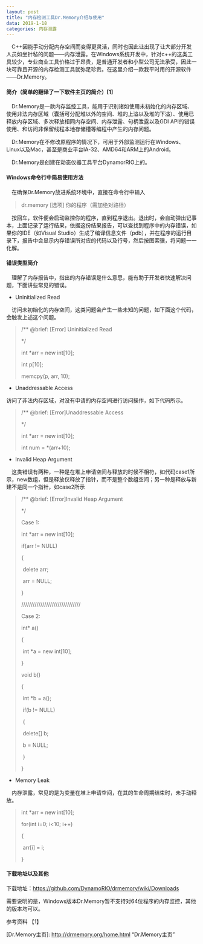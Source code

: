 ```yaml
---
layout: post
title: "内存检测工具Dr.Memory介绍与使用"
data: 2019-1-18
categories: 内存泄露
---
```


　C++因能手动分配内存空间而变得更灵活，同时也因此让出现了让大部分开发人员如坐针毡的问题——内存泄露。在Windows系统开发中，针对c++的这类工具较少，专业商业工具价格过于昂贵，是普通开发者和小型公司无法承受，因此一块可靠且开源的内存检测工具就弥足珍贵。在这里介绍一款我平时用的开源软件——Dr.Memory。

#### 简介（简单的翻译了一下软件主页的简介）[1]

　Dr.Memory是一款内存监控工具，能用于识别诸如使用未初始化的内存区域、使用非法内存区域（囊括可分配堆以外的空间、堆的上溢以及堆的下溢）、使用已释放内存区域、多次释放相同内存空间、内存泄露、句柄泄露以及GDI API的错误使用、和访问非保留线程本地存储槽等编程中产生的内存问题。

　Dr.Memory在不修改原程序的情况下，可用于外部监测运行在Windows、Linux以及Mac，甚至是商业平台IA-32、AMD64和ARM上的Android。

　Dr.Memory是创建在动态仪器工具平台DynamorRIO上的。

#### Windows命令行中简易使用方法

　在确保Dr.Memory放进系统环境中，直接在命令行中输入

> dr.memory [选项] 你的程序（需加绝对路径）

　按回车，软件便会启动监控你的程序，直到程序退出。退出时，会自动弹出记事本，上面记录了运行结果，依据这份结果报告，可以查找到程序中的内存错误，如果你的IDE（如Visual Studio）生成了编译信息文件（pdb），并在程序的运行目录下，报告中会显示内存错误所对应的代码以及行号，然后按图索骥，将问题一一化解。

#### 错误类型简介

　理解了内存报告中，指出的内存错误是什么意思，能有助于开发者快速解决问题，下面讲些常见的错误。

- Uninitialized Read

　访问未初始化的内存空间，这类问题会产生一些未知的问题，如下面这个代码，会触发上述这个问题。

> /** @brief: [Error] Uninitialized Read
>
> */
>
> int *arr = new int[10];
>
> int p[10];
>
> memcpy(p, arr, 10);

- Unaddressable Access

访问了非法内存区域，对没有申请的内存空间进行访问操作，如下代码所示。

> /** @brief: [Error]Unaddressable Access
>
> */
>
> int *arr = new int[10];
>
> int num = *(arr+10);

- Invalid Heap Argument

　这类错误有两种，一种是在堆上申请空间与释放的时候不相符，如代码case1所示，new数组，但是释放仅释放了指针，而不是整个数组空间；另一种是释放与新建不是同一个指针，如case2所示

> /** @brief: [Error]Invalid Heap Argument
>
> */
>
> Case 1:
>
> int *arr = new int[10];
>
> if(arr != NULL)
>
> {
>
> ​	delete arr;
>
> ​	arr = NULL;
>
> }
>
> ///////////////////////////////
>
> Case 2:
>
> int* a()
>
> {
>
> ​	int *a = new int[10];
>
> }
>
> void b()
>
> {
>
> ​	int *b = a();
>
> ​	if(b != NULL)
>
> ​	{
>
> ​		delete[] b;
>
> ​		b = NULL; 
>
> ​	}
>
> }

- Memory Leak

　内存泄露，常见的是为变量在堆上申请空间，在其的生命周期结束时，未手动释放。

> int *arr = new int[10];
>
> for(int i=0; i<10; i++)
>
> {
>
> ​	arr[i] = i;
>
> }

#### 下载地址以及其他

下载地址：<https://github.com/DynamoRIO/drmemory/wiki/Downloads>

需要说明的是，Windows版本Dr.Memory暂不支持对64位程序的内存监控，其他的版本均可以。

参考资料 【1】 

[Dr.Memory主页]: http://drmemory.org/home.html “Dr.Memory主页”

